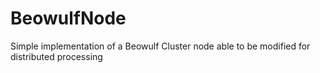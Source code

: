 # BeowulfNode
Simple implementation of a Beowulf Cluster node able to be modified for distributed processing
